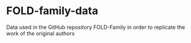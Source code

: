 # FOLD-family-data
Data used in the GitHub repository FOLD-Family in order to replicate the work of the original authors
